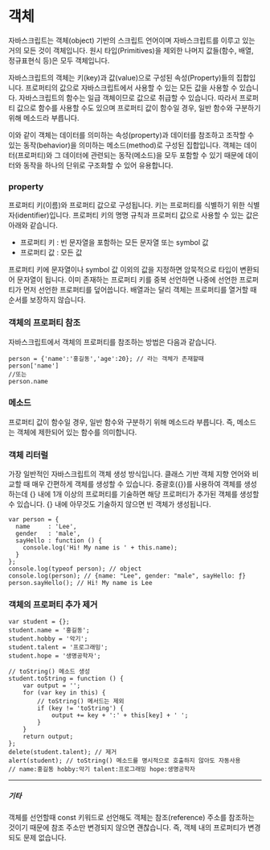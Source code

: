 # 객체

자바스크립트는 객체(object) 기반의 스크립트 언어이며 자바스크립트를 이루고 있는 거의 모든 것이 객체입니다. 원시 타입(Primitives)을 제외한 나머지 값들(함수, 배열, 정규표현식 등)은 모두 객체입니다.  
  
자바스크립트의 객체는 키(key)과 값(value)으로 구성된 속성(Property)들의 집합입니다. 프로퍼티의 값으로 자바스크립트에서 사용할 수 있는 모든 값을 사용할 수 있습니다. 자바스크립트의 함수는 일급 객체이므로 값으로 취급할 수 있습니다. 따라서 프로퍼티 값으로 함수를 사용할 수도 있으며 프로퍼티 값이 함수일 경우, 일반 함수와 구분하기 위해 메소드라 부릅니다.  
  
이와 같이 객체는 데이터를 의미하는 속성(property)과 데이터를 참조하고 조작할 수 있는 동작(behavior)을 의미하는 메소드(method)로 구성된 집합입니다. 객체는 데이터(프로퍼티)와 그 데이터에 관련되는 동작(메소드)을 모두 포함할 수 있기 때문에 데이터와 동작을 하나의 단위로 구조화할 수 있어 유용합니다.  
 
### property 

프로퍼티 키(이름)와 프로퍼티 값으로 구성됩니다. 키는 프로퍼티를 식별하기 위한 식별자(identifier)입니다. 프로퍼티 키의 명명 규칙과 프로퍼티 값으로 사용할 수 있는 값은 아래와 같습니다.

 - 프로퍼티 키 : 빈 문자열을 포함하는 모든 문자열 또는 symbol 값
 - 프로퍼티 값 : 모든 값

프로퍼티 키에 문자열이나 symbol 값 이외의 값을 지정하면 암묵적으로 타입이 변환되어 문자열이 됩니다. 이미 존재하는 프로퍼티 키를 중복 선언하면 나중에 선언한 프로퍼티가 먼저 선언한 프로퍼티를 덮어씁니다. 배열과는 달리 객체는 프로퍼티를 열거할 때 순서를 보장하지 않습니다.

### 객체의 프로퍼티 참조
자바스크립트에서 객체의 프로퍼티를 참조하는 방법은 다음과 같습니다.
```
person = {'name':'홍길동','age':20}; // 라는 객체가 존재할때
person['name']
//또는
person.name
```

### 메소드
프로퍼티 값이 함수일 경우, 일반 함수와 구분하기 위해 메소드라 부릅니다. 즉, 메소드는 객체에 제한되어 있는 함수를 의미합니다.

### 객체 리터럴

가장 일반적인 자바스크립트의 객체 생성 방식입니다. 클래스 기반 객체 지향 언어와 비교할 때 매우 간편하게 객체를 생성할 수 있습니다. 중괄호({})를 사용하여 객체를 생성하는데 {} 내에 1개 이상의 프로퍼티를 기술하면 해당 프로퍼티가 추가된 객체를 생성할 수 있습니다. {} 내에 아무것도 기술하지 않으면 빈 객체가 생성됩니다.

```
var person = {
  name     : 'Lee',
  gender   : 'male',
  sayHello : function () {
    console.log('Hi! My name is ' + this.name);
  }
};
console.log(typeof person); // object
console.log(person); // {name: "Lee", gender: "male", sayHello: ƒ}
person.sayHello(); // Hi! My name is Lee
```

### 객체의 프로퍼티 추가 제거
```
var student = {};
student.name = '홍길동';
student.hobby = '악기';
student.talent = '프로그래밍';
student.hope = '생명공학자';

// toString() 메소드 생성
student.toString = function () {
    var output = '';
    for (var key in this) {
        // toString() 메서드는 제외
        if (key != 'toString') {
            output += key + ':' + this[key] + ' ';
        }
    }
    return output;
};
delete(student.talent); // 제거
alert(student); // toString() 메소드를 명시적으로 호출하지 않아도 자동사용
// name:홍길동 hobby:악기 talent:프로그래밍 hope:생명공학자
```


--------------
##### 기타 

객체를 선언할때 const 키워드로 선언해도 객체는 참조(reference) 주소를 참조하는 것이기 때문에 참조 주소만 변경되지 않으면 괜찮습니다. 즉, 객체 내의 프로퍼티가 변경되도 문제 없습니다.



